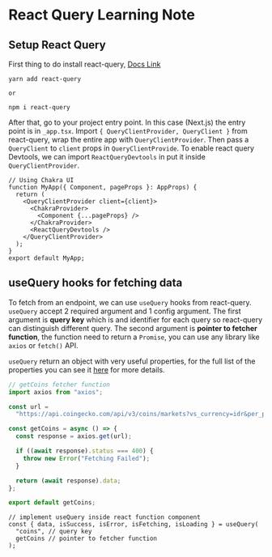 # React Query Learning Note

## Setup React Query

First thing to do install react-query, [Docs Link](https://react-query.tanstack.com/installation)

```
yarn add react-query

or

npm i react-query
```

After that, go to your project entry point. In this case (Next.js) the entry point is in `_app.tsx`.
Import `{ QueryClientProvider, QueryClient }` from react-query, wrap the entire app with `QueryClientProvider`.
Then pass a `QueryClient` to `client` props in `QueryClientProvide`.
To enable react query Devtools, we can import `ReactQueryDevtools` in put it inside `QueryClientProvider`.

```tsx
// Using Chakra UI
function MyApp({ Component, pageProps }: AppProps) {
  return (
    <QueryClientProvider client={client}>
      <ChakraProvider>
        <Component {...pageProps} />
      </ChakraProvider>
      <ReactQueryDevtools />
    </QueryClientProvider>
  );
}
export default MyApp;
```

## useQuery hooks for fetching data

To fetch from an endpoint, we can use `useQuery` hooks from react-query. `useQuery` accept 2 required argument and 1 config argument.
The first argument is **query key** which is and identifier for each query so react-query can distinguish different query.
The second argument is **pointer to fetcher function**, the function need to return a `Promise`, you can use any library like `axios` or `fetch()` API.<br>

`useQuery` return an object with very useful properties, for the full list of the properties you can see it [here](https://react-query.tanstack.com/reference/useQuery) for more details.

```ts
// getCoins fetcher function
import axios from "axios";

const url =
  "https://api.coingecko.com/api/v3/coins/markets?vs_currency=idr&per_page=10&page=1";

const getCoins = async () => {
  const response = axios.get(url);

  if ((await response).status === 400) {
    throw new Error("Fetching Failed");
  }

  return (await response).data;
};

export default getCoins;
```

```tsx
// implement useQuery inside react function component
const { data, isSuccess, isError, isFetching, isLoading } = useQuery(
  "coins", // query key
  getCoins // pointer to fetcher function
);
```
